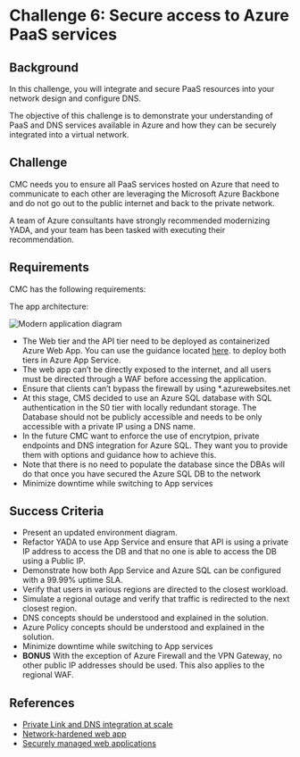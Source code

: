 # Challenge 6: Secure access to Azure PaaS services

## Background

In this challenge, you will integrate and secure PaaS resources into your network design and configure DNS.

The objective of this challenge is to demonstrate your understanding of PaaS and DNS services available in Azure and how they can be securely integrated into a virtual network.

## Challenge

CMC needs you to ensure all PaaS services hosted on Azure that need to communicate to each other are leveraging the Microsoft Azure Backbone and do not go out to the public internet and back to the private network.

A team of Azure consultants have strongly recommended modernizing YADA, and your team has been tasked with executing their recommendation.

## Requirements

CMC has the following requirements:

The app architecture:

![Modern application diagram](images/app_webapp.png)

- The Web tier and the API tier need to be deployed as containerized Azure Web App. You can use the guidance located [here](../hacker-assets/sol_challenge06.md). to deploy both tiers in Azure App Service.
- The web app can’t be directly exposed to the internet, and all users must be directed through a WAF before accessing the application.
- Ensure that clients can’t bypass the firewall by using \*.azurewebsites.net
- At this stage, CMS decided to use an Azure SQL database with SQL authentication in the S0 tier with locally redundant storage. The Database should not be publicly accessible and needs to be only accessible with a private IP using a DNS name.
- In the future CMC want to enforce the use of encrytpion, private endpoints and DNS integration for Azure SQL. They want you to provide them with options and guidance how to achieve this.
- Note that there is no need to populate the database since the DBAs will do that once you have secured the Azure SQL DB to the network
- Minimize downtime while switching to App services

## Success Criteria

- Present an updated environment diagram.
- Refactor YADA to use App Service and ensure that API is using a private IP address to access the DB and that no one is able to access the DB using a Public IP.
- Demonstrate how both App Service and Azure SQL can be configured with a 99.99% uptime SLA.
- Verify that users in various regions are directed to the closest workload.
- Simulate a regional outage and verify that traffic is redirected to the next closest region.
- DNS concepts should be understood and explained in the solution.
- Azure Policy concepts should be understood and explained in the solution.
- Minimize downtime while switching to App services
- **BONUS** With the exception of Azure Firewall and the VPN Gateway, no other public IP addresses should be used. This also applies to the regional WAF.


## References

- [Private Link and DNS integration at scale](https://docs.microsoft.com/en-us/azure/cloud-adoption-framework/ready/azure-best-practices/private-link-and-dns-integration-at-scale)
- [Network-hardened web app](https://learn.microsoft.com/en-us/azure/architecture/example-scenario/security/hardened-web-app)
- [Securely managed web applications](https://learn.microsoft.com/en-us/azure/architecture/example-scenario/apps/fully-managed-secure-apps)
